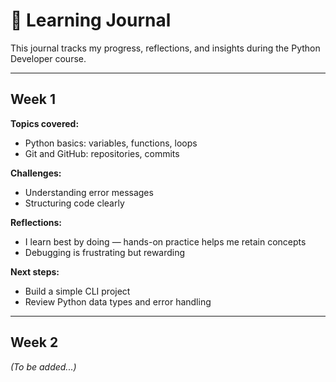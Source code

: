 # 📘 Learning Journal

This journal tracks my progress, reflections, and insights during the Python Developer course.

---

## Week 1

**Topics covered:**
- Python basics: variables, functions, loops
- Git and GitHub: repositories, commits

**Challenges:**
- Understanding error messages
- Structuring code clearly

**Reflections:**
- I learn best by doing — hands-on practice helps me retain concepts
- Debugging is frustrating but rewarding

**Next steps:**
- Build a simple CLI project
- Review Python data types and error handling

---

## Week 2

_(To be added...)_
